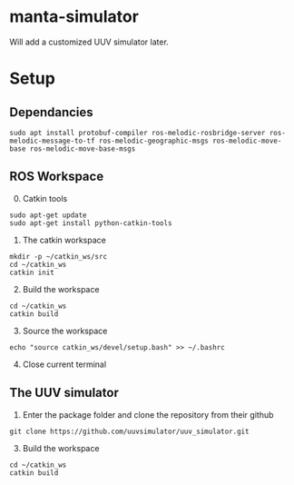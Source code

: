 # manta-simulator

Will add a customized UUV simulator later.

# Setup

## Dependancies

```
sudo apt install protobuf-compiler ros-melodic-rosbridge-server ros-melodic-message-to-tf ros-melodic-geographic-msgs ros-melodic-move-base ros-melodic-move-base-msgs
```
## ROS Workspace

0. Catkin tools

```
sudo apt-get update
sudo apt-get install python-catkin-tools
```

1. The catkin workspace

```
mkdir -p ~/catkin_ws/src
cd ~/catkin_ws
catkin init
```

2. Build the workspace

```
cd ~/catkin_ws
catkin build
```

3. Source the workspace

```
echo "source catkin_ws/devel/setup.bash" >> ~/.bashrc
```
4. Close current terminal

## The UUV simulator

1. Enter the package folder and clone the repository from their github

```
git clone https://github.com/uuvsimulator/uuv_simulator.git
```

3. Build the workspace

```
cd ~/catkin_ws
catkin build
```







